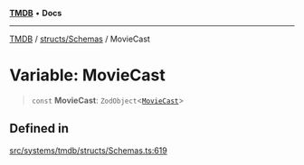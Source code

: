 [**TMDB**](../../../README.md) • **Docs**

***

[TMDB](../../../README.md) / [structs/Schemas](../README.md) / MovieCast

# Variable: MovieCast

> `const` **MovieCast**: `ZodObject`\<[`MovieCast`](../type-aliases/MovieCast.md)\>

## Defined in

[src/systems/tmdb/structs/Schemas.ts:619](https://github.com/Norviah/media-hub/blob/65ee01fce9c30692d28d2f4e608ea7f18b4d7381/src/systems/tmdb/structs/Schemas.ts#L619)
